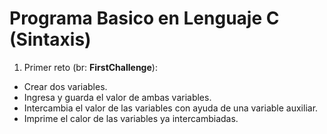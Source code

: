 # Programa Basico en Lenguaje C (Sintaxis)

1. Primer reto (br: **FirstChallenge**):
  * Crear dos variables.
  * Ingresa y guarda el valor de ambas variables.
  * Intercambia el valor de las variables con ayuda de una variable auxiliar.
  * Imprime el calor de las variables ya intercambiadas.